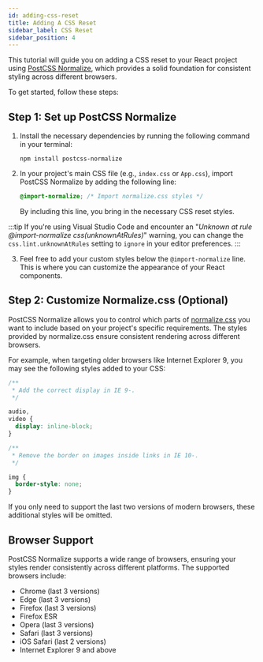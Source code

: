 ```yaml
---
id: adding-css-reset
title: Adding A CSS Reset
sidebar_label: CSS Reset
sidebar_position: 4
---
```


This tutorial will guide you on adding a CSS reset to your React project using [PostCSS Normalize], which provides a solid foundation for consistent styling across different browsers.

To get started, follow these steps:

## Step 1: Set up PostCSS Normalize

1. Install the necessary dependencies by running the following command in your terminal:

   ```shell
   npm install postcss-normalize
   ```

2. In your project's main CSS file (e.g., `index.css` or `App.css`), import PostCSS Normalize by adding the following line:

   ```css
   @import-normalize; /* Import normalize.css styles */
   ```

   By including this line, you bring in the necessary CSS reset styles.

  :::tip
  If you're using Visual Studio Code and encounter an "_Unknown at rule @import-normalize css(unknownAtRules)_" warning, you can change the `css.lint.unknownAtRules` setting to `ignore` in your editor preferences.
  :::

3. Feel free to add your custom styles below the `@import-normalize` line. This is where you can customize the appearance of your React components.

## Step 2: Customize Normalize.css (Optional)

PostCSS Normalize allows you to control which parts of [normalize.css] you want to include based on your project's specific requirements. The styles provided by normalize.css ensure consistent rendering across different browsers.

For example, when targeting older browsers like Internet Explorer 9, you may see the following styles added to your CSS:

```css title="normalize.css"
/**
 * Add the correct display in IE 9-.
 */

audio,
video {
  display: inline-block;
}

/**
 * Remove the border on images inside links in IE 10-.
 */

img {
  border-style: none;
}
```

If you only need to support the last two versions of modern browsers, these additional styles will be omitted.

## Browser Support

PostCSS Normalize supports a wide range of browsers, ensuring your styles render consistently across different platforms. The supported browsers include:

- Chrome (last 3 versions)
- Edge (last 3 versions)
- Firefox (last 3 versions)
- Firefox ESR
- Opera (last 3 versions)
- Safari (last 3 versions)
- iOS Safari (last 2 versions)
- Internet Explorer 9 and above

[PostCSS Normalize]: https://github.com/csstools/postcss-normalize
[normalize.css]: https://github.com/csstools/normalize.css
